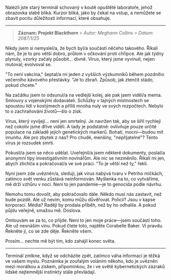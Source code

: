 Nalezli jste starý terminál schovaný v koutě opuštěté laboratoře, jehož obrazovka slabě bliká. Kurzor bliká, jako by čekal na vstup, a nemůžete se zbavit pocitu důležitosti informací, které obsahuje.

---

> **Záznam: Projekt Blackthorn** > _Autor: Meghann Collins_ > _Datum: 2087/1/25_

Nikdy jsem si nemyslel/a, že bych byl/a součástí něčeho takového. Říkali nám, že je to pro větší dobro, průlom v očkování proti chřipce. Ale jak týdny plynuly, vzorky začaly působit... divně. Virus, který jsme vyvinuli, nejen mutoval; evolvoval se.

"To není vakcína," šeptal/a mi jeden z vyšších výzkumníků během pozdního večerního kávového přestávky. "Je to zbraň. Způsob, jak ztenčit stádo, pokud chcete."

Na začátku jsem to odsunul/a na vedlejší kolej, ale pak jsem viděl/a mema. Smlouvy s vojenskými dodavateli. Schůzky v tajných místnostech se spoustou lidí v kostýmech a příliš mnoha nuly ve svých rozpočtech. Nebylo to o zachraňování životů—šlo o zisk.

Virus, který vyvíjejí... není jen smrtelný. Je navržen tak, aby se šířil rychleji než cokoliv jsme dříve viděli. A tady je podstatné: ovlivňuje pouze určité populace na základě jejich genetických markerů. Bohatí, mocní—budou mít imunitu. Ale pro zbytek z nás? Pro chudé, menšiny, "nepřijatelné"? Tento virus je rozsudek smrti.

Pokusil/a jsem se něco udělat. Uveřejnil/a jsem některé dokumenty, poslal/a anonymní tipy investigativním novinářům. Ale nic se nezměnilo. Říkali mi jen, abych ztichl/a a pokračoval/a ve své práci. "To je větší než ty," řekli.

Nyní jsem zde uvězněn/a, sleduji, jak virus nabývá tvaru v Petriho míčkách, zatímco svět venku zůstává neinformován. Myšlenka na to, co vytváříme, mě drží vzhůru v noci. Není to jen pandemie—je to genocida podle návrhu.

Nemohu tomu dovolit, aby pokračovalo dále. Někdo musí nás zastavit, než bude pozdě. Ale už nevím, komu můžu důvěřovat. Policii? Jsou v kapse korporací. Média? Raději by prodala příběh, než by ho odhalila. A pokud půjdu veřejně, smažou mě. Doslova.

Omlouvám se za to, co přijde. Není to jen moje práce—jsem součástí toho. Ale už nesnáším vinu. Pokud čtete toto, najděte Corabelle Baker. Ví pravdu. Řekněte jí, co se zde děje. Řekněte všem.

Prosím... nechte mě být tím, kdo zahájil konec světa.

---

Terminál zmlkne, když se odcházíte zpět, zatímco váha informací je těžká ve vašem myslu. Poznámka je zoufalým voláním někoho, kdo je uvězněn mezi morálkou a ziskem, připomínkou, že i ve světě kybernetických zázraků lidské nejtemnější instinkty stále převládají.
